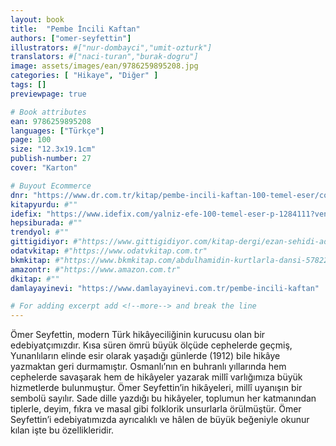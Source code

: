 ```yaml
---
layout: book
title:  "Pembe İncili Kaftan"
authors: ["omer-seyfettin"]
illustrators: #["nur-dombayci","umit-ozturk"]
translators: #["naci-turan","burak-dogru"]
image: assets/images/ean/9786259895208.jpg
categories: [ "Hikaye", "Diğer" ]
tags: []
previewpage: true

# Book attributes
ean: 9786259895208
languages: ["Türkçe"]
page: 100
size: "12.3x19.1cm"
publish-number: 27
cover: "Karton"

# Buyout Ecommerce
dnr: "https://www.dr.com.tr/kitap/pembe-incili-kaftan-100-temel-eser/cocuk-ve-genclik/okul-cagi-6-10-yas/cocuk-klasik/urunno=0002086918001"
kitapyurdu: #""
idefix: "https://www.idefix.com/yalniz-efe-100-temel-eser-p-1284111?vendorId=3"
hepsiburada: #""
trendyol: #""
gittigidiyor: #"https://www.gittigidiyor.com/kitap-dergi/ezan-sehidi-adnan-menderes_pdp_732728793"
odatvkitap: #"https://www.odatvkitap.com.tr"
bkmkitap: #"https://www.bkmkitap.com/abdulhamidin-kurtlarla-dansi-578226"
amazontr: #"https://www.amazon.com.tr"
dkitap: #""
damlayayinevi: "https://www.damlayayinevi.com.tr/pembe-incili-kaftan"

# For adding excerpt add <!--more--> and break the line
---
```

Ömer Seyfettin, modern Türk hikâyeciliğinin kurucusu olan bir edebiyatçımızdır. Kısa süren ömrü büyük ölçüde cephelerde geçmiş, Yunanlıların elinde esir olarak yaşadığı günlerde (1912) bile hikâye yazmaktan geri durmamıştır. Osmanlı’nın en buhranlı yıllarında hem cephelerde savaşarak hem de hikâyeler yazarak millî varlığımıza büyük hizmetlerde bulunmuştur.
Ömer Seyfettin’in hikâyeleri, millî uyanışın bir sembolü sayılır. Sade dille yazdığı bu hikâyeler, toplumun her katmanından tiplerle, deyim, fıkra ve masal gibi folklorik unsurlarla örülmüştür. Ömer Seyfettin’i edebiyatımızda ayrıcalıklı ve hâlen de büyük beğeniyle okunur kılan işte bu özellikleridir.
<!--more--> 